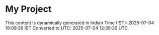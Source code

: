 # My Project

This content is dynamically generated in Indian Time (IST): 2025-07-04 18:09:36 IST
Converted to UTC: 2025-07-04 12:39:36 UTC

